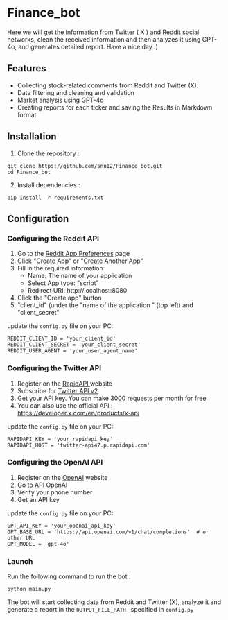 # Finance_bot
Here we will get the information from Twitter ( X ) and Reddit social networks, clean the received information and then analyzes it using GPT-4o, and generates detailed report. Have a nice day :)

## Features
* Collecting stock-related comments from Reddit and Twitter (X).
* Data filtering and cleaning and validation
* Market analysis using GPT-4o
* Creating reports for each ticker and saving the Results in Markdown format

## Installation

1. Clone the repository :
```
git clone https://github.com/snn12/Finance_bot.git
cd Finance_bot
```
2. Install dependencies :
```
pip install -r requirements.txt
```
## Configuration


### Configuring the Reddit API
1. Go to the [Reddit App Preferences](https://ssl.reddit.com/prefs/apps) page
2. Click "Create App" or "Create Another App"
3. Fill in the required information:
   - Name: The name of your application
   - Select App type: "script"
   - Redirect URI: http://localhost:8080
4. Click the "Create app" button
5. "client_id" (under the "name of the application " (top left) and "client_secret"

  
update the ``config.py`` file on your PC:
```
REDDIT_CLIENT_ID = 'your_client_id'
REDDIT_CLIENT_SECRET = 'your_client_secret'
REDDIT_USER_AGENT = 'your_user_agent_name'
```

### Configuring the Twitter API
1. Register on the [ RapidAPI ](https://rapidapi.com/) website
2. Subscribe for  [Twitter API v2](https://rapidapi.com/restocked-gAGxip8a_/api/twitter-api47)
3. Get your API key. You can make 3000 requests per month for free.
4. You can also use the official API : https://developer.x.com/en/products/x-api


update the ``config.py`` file on your PC:
```
RAPIDAPI_KEY = 'your_rapidapi_key'
RAPIDAPI_HOST = 'twitter-api47.p.rapidapi.com'
```

### Configuring the OpenAI API

1. Register on the [OpenAI](https://platform.openai.com/signup) website
2. Go to [API OpenAI](https://platform.openai.com/api-keys)
3. Verify your phone number
4. Get an API key

update the ``config.py`` file on your PC:
```
GPT_API_KEY = 'your_openai_api_key'
GPT_BASE_URL = 'https://api.openai.com/v1/chat/completions'  # or other URL
GPT_MODEL = 'gpt-4o'
```


### Launch

Run the following command to run the bot :
```
python main.py
```

The bot will start collecting data from Reddit and Twitter (X), analyze it and generate a report in the ``OUTPUT_FILE_PATH `` specified in ``config.py``
